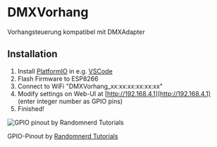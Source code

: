 # DMXVorhang
 Vorhangsteuerung kompatibel mit DMXAdapter

## Installation
1. Install [PlatformIO]() in e.g. [VSCode]()
2. Flash Firmware to ESP8266
3. Connect to WiFi "DMXVorhang_xx:xx:xx:xx:xx:xx"
4. Modify settings on Web-UI at [http://192.168.4.1](http://192.168.4.1) (enter integer number as GPIO pins)
5. Finished!

![GPIO pinout by Randomnerd Tutorials](https://i0.wp.com/randomnerdtutorials.com/wp-content/uploads/2019/05/ESP8266-NodeMCU-kit-12-E-pinout-gpio-pin.png?quality=100&strip=all&ssl=1)

GPIO-Pinout by [Randomnerd Tutorials](https://randomnerdtutorials.com/esp8266-pinout-reference-gpios/)
